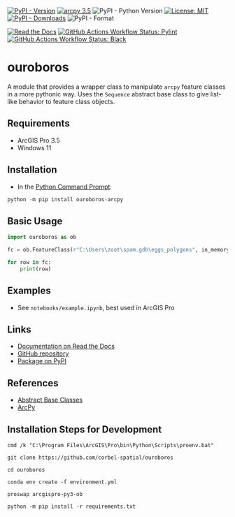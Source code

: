 [![PyPI - Version](https://img.shields.io/pypi/v/ouroboros-arcpy)](https://pypi.org/project/ouroboros-arcpy/)
[![arcpy 3.5](https://img.shields.io/badge/arcpy-3.5-blue?logo=arcgis&logoColor=fff)](https://pro.arcgis.com/en/pro-app/3.5/arcpy/get-started/what-is-arcpy-.htm)
![PyPI - Python Version](https://img.shields.io/pypi/pyversions/ouroboros-arcpy)
[![License: MIT](https://img.shields.io/badge/License-MIT-lightgrey.svg)](https://github.com/corbel-spatial/ouroboros?tab=MIT-1-ov-file)
[![PyPI - Downloads](https://img.shields.io/pypi/dm/ouroboros-arcpy)](https://pypistats.org/packages/ouroboros-arcpy)
![PyPI - Format](https://img.shields.io/pypi/format/ouroboros-arcpy)

[![Read the Docs](https://img.shields.io/readthedocs/ouroboros-arcpy)](https://ouroboros-arcpy.readthedocs.io/)
[![GitHub Actions Workflow Status: Pylint](https://img.shields.io/github/actions/workflow/status/corbel-spatial/ouroboros/pylint.yml?label=pylint)](https://github.com/corbel-spatial/ouroboros/actions/workflows/pylint.yml)
[![GitHub Actions Workflow Status: Black](https://img.shields.io/github/actions/workflow/status/corbel-spatial/ouroboros/black-action.yml?label=black)](https://github.com/corbel-spatial/ouroboros/actions/workflows/black-action.yml)


# ouroboros

A module that provides a wrapper class to manipulate `arcpy` feature classes in a more pythonic way. Uses the `Sequence` abstract base class to give list-like behavior to feature class objects.

## Requirements

- ArcGIS Pro 3.5
- Windows 11
  
## Installation

- In the [Python Command Prompt](https://developers.arcgis.com/python/latest/guide/install-and-set-up/#installation-using-python-command-prompt):

```PowerShell
python -m pip install ouroboros-arcpy
```

## Basic Usage

```Python
import ouroboros as ob

fc = ob.FeatureClass(r"C:\Users\zoot\spam.gdb\eggs_polygons", in_memory=True)  # cache in memory for better performance

for row in fc:
    print(row)
```

## Examples

- See `notebooks/example.ipynb`, best used in ArcGIS Pro

## Links

- [Documentation on Read the Docs](https://ouroboros-arcpy.readthedocs.io/)
- [GitHub repository](https://github.com/corbel-spatial/ouroboros)
- [Package on PyPI](https://pypi.org/project/ouroboros-arcpy/)

## References

- [Abstract Base Classes](https://docs.python.org/3/library/collections.abc.html)
- [ArcPy](https://pro.arcgis.com/en/pro-app/latest/arcpy/get-started/what-is-arcpy-.htm)

## Installation Steps for Development
```
cmd /k "C:\Program Files\ArcGIS\Pro\bin\Python\Scripts\proenv.bat"
```
```
git clone https://github.com/corbel-spatial/ouroboros
```
```
cd ouroboros
```
```
conda env create -f environment.yml
```

```
proswap arcgispro-py3-ob
```

```
python -m pip install -r requirements.txt
```


